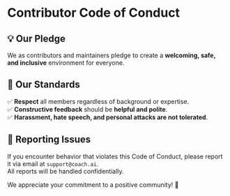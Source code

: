 # Contributor Code of Conduct

## 💡 Our Pledge

We as contributors and maintainers pledge to create a **welcoming, safe, and inclusive** environment for everyone.

## 📌 Our Standards

✅ **Respect** all members regardless of background or expertise.  
✅ **Constructive feedback** should be **helpful and polite**.  
✅ **Harassment, hate speech, and personal attacks are not tolerated**.

## 🔧 Reporting Issues

If you encounter behavior that violates this Code of Conduct, please report it via email at `support@coach.ai`.  
All reports will be handled confidentially.

We appreciate your commitment to a positive community! 🤝
